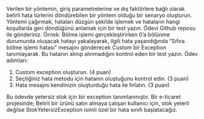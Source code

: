 Verilen bir yöntemin, giriş parametrelerine ve dış faktörlere bağlı olarak belirli hata türlerini döndürebilen bir
yöntem olduğu bir senaryo oluşturun. Yöntemi çağırmak, hataları düzgün şekilde işlemek ve hataların hangi
koşullarda geri döndüğünü anlamak için bir test yazın. Ödevi Github reposu ile gönderiniz.
Örnek:
Bölme işlemi gerçekleştirirken 0’a bölünme durumunda oluşacak hatayı yakalayarak, ilgili hata yaşandığında
“Sıfıra bölme işlemi hatası” mesajını gönderecek Custom bir Exception tanımlayarak. Bu hatanın alınıp
alınmadığını kontrol eden bir test yazın.
Ödev adımları:
1. Custom exception oluşturun. (4 puan)
2. Seçtiğiniz hata metodu için hatanın oluştuğunu kontrol edin. (3 puan)
3. Hata mesajını kendinizin oluşturduğu hata ile fırlatın. (3 puan)

Bu ödevde yetersiz stok için bir exception tanımlanmıştır. 
Bir e-ticaret projesinde; Belirli bir ürünü satın almaya çalışan kullanıcı için, stok yeterli değilse StokYetersizException isimli özel bir hata sınıfı başlatacağız.
